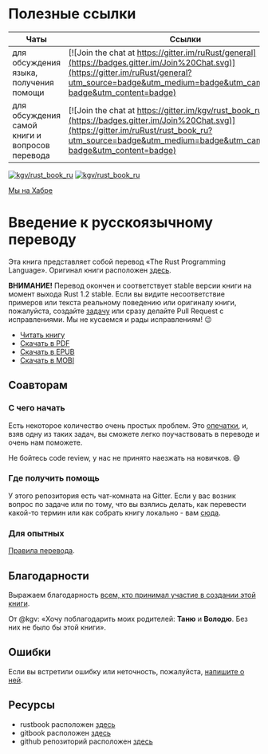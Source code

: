 # Полезные ссылки

Чаты                                   | Ссылки
---------------------------------------|--------
для обсуждения языка, получения помощи | [![Join the chat at https://gitter.im/ruRust/general](https://badges.gitter.im/Join%20Chat.svg)](https://gitter.im/ruRust/general?utm_source=badge&utm_medium=badge&utm_campaign=pr-badge&utm_content=badge)
для обсуждения самой книги и вопросов перевода | [![Join the chat at https://gitter.im/kgv/rust_book_ru](https://badges.gitter.im/Join%20Chat.svg)](https://gitter.im/ruRust/rust_book_ru?utm_source=badge&utm_medium=badge&utm_campaign=pr-badge&utm_content=badge)

[![kgv/rust_book_ru](http://issuestats.com/github/ruRust/rust_book_ru/badge/pr?style=flat)](http://issuestats.com/github/ruRust/rustycrate.ru)
[![kgv/rust_book_ru](http://issuestats.com/github/ruRust/rust_book_ru/badge/issue?style=flat)](http://issuestats.com/github/ruRust/rust_book_ru)

[Мы на Хабре](http://habrahabr.ru/post/266813/)

# Введение к русскоязычному переводу

Эта книга представляет собой перевод «The Rust Programming Language». Оригинал
книги расположен [здесь][original].

**ВНИМАНИЕ!** Перевод окончен и соответствует stable версии книги на
  момент выхода Rust 1.2 stable. Если вы видите несоответствие
  примеров или текста реальному поведению или оригиналу книги,
  пожалуйста, создайте [задачу][error] или сразу делайте Pull Request
  с исправлениями. Мы не кусаемся и рады исправлениям! :wink:

* [Читать книгу](http://kgv.github.io/rust_book_ru/)
* [Скачать в PDF](https://raw.githubusercontent.com/kgv/rust_book_ru/gh-pages/converted/rustbook.pdf)
* [Скачать в EPUB](https://raw.githubusercontent.com/kgv/rust_book_ru/gh-pages/converted/rustbook.epub)
* [Скачать в MOBI](https://raw.githubusercontent.com/kgv/rust_book_ru/gh-pages/converted/rustbook.mobi)

## Соавторам

### С чего начать

Есть некоторое количество очень простых проблем. Это
[опечатки](https://github.com/kgv/rust_book_ru/labels/%D0%BE%D0%BF%D0%B5%D1%87%D0%B0%D1%82%D0%BA%D0%B0),
и, взяв одну из таких задач, вы сможете легко поучаствовать в переводе
и очень нам поможете.

Не бойтесь code review, у нас не принято наезжать на новичков. :smile:

### Где получить помощь

У этого репозитория есть чат-комната на Gitter. Если у вас возник
вопрос по задаче или по тому, что вы взялись делать, как перевести
какой-то термин или как собрать книгу локально - вам
[сюда](https://gitter.im/kgv/rust_book_ru).

### Для опытных

[Правила перевода](https://github.com/kgv/rust_book_ru/wiki/Правила).

## Благодарности

Выражаем благодарность [всем, кто принимал участие в создании этой
книги][authors].

От @kgv: «Хочу поблагодарить моих родителей: **Таню** и **Володю**. Без них не
было бы этой книги».

## Ошибки

Если вы встретили ошибку или неточность, пожалуйста, [напишите о ней][error].

## Ресурсы

* rustbook расположен [здесь][rustbook]
* gitbook расположен [здесь][gitbook]
* github репозиторий расположен [здесь][github]

[authors]: https://github.com/kgv/rust_book_ru/blob/master/AUTHORS.md
[original]: https://doc.rust-lang.org/book
[github]: https://github.com/kgv/rust_book_ru
[error]: https://github.com/kgv/rust_book_ru/issues
[gitbook]: https://www.gitbook.com/book/kgv/rust_book_ru
[rustbook]: http://kgv.github.io/rust_book_ru
